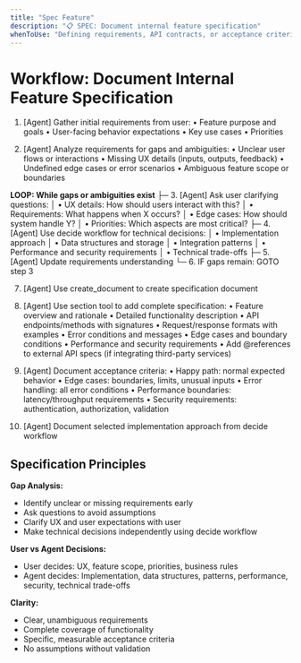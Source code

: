 ```yaml
---
title: "Spec Feature"
description: "📋 SPEC: Document internal feature specification"
whenToUse: "Defining requirements, API contracts, or acceptance criteria for new internal features"
---
```


# Workflow: Document Internal Feature Specification

1. [Agent] Gather initial requirements from user:
   • Feature purpose and goals
   • User-facing behavior expectations
   • Key use cases
   • Priorities

2. [Agent] Analyze requirements for gaps and ambiguities:
   • Unclear user flows or interactions
   • Missing UX details (inputs, outputs, feedback)
   • Undefined edge cases or error scenarios
   • Ambiguous feature scope or boundaries

**LOOP: While gaps or ambiguities exist**
├─ 3. [Agent] Ask user clarifying questions:
│  • UX details: How should users interact with this?
│  • Requirements: What happens when X occurs?
│  • Edge cases: How should system handle Y?
│  • Priorities: Which aspects are most critical?
├─ 4. [Agent] Use decide workflow for technical decisions:
│  • Implementation approach
│  • Data structures and storage
│  • Integration patterns
│  • Performance and security requirements
│  • Technical trade-offs
├─ 5. [Agent] Update requirements understanding
└─ 6. IF gaps remain: GOTO step 3

7. [Agent] Use create_document to create specification document

8. [Agent] Use section tool to add complete specification:
   • Feature overview and rationale
   • Detailed functionality description
   • API endpoints/methods with signatures
   • Request/response formats with examples
   • Error conditions and messages
   • Edge cases and boundary conditions
   • Performance and security requirements
   • Add @references to external API specs (if integrating third-party services)

9. [Agent] Document acceptance criteria:
   • Happy path: normal expected behavior
   • Edge cases: boundaries, limits, unusual inputs
   • Error handling: all error conditions
   • Performance boundaries: latency/throughput requirements
   • Security requirements: authentication, authorization, validation

10. [Agent] Document selected implementation approach from decide workflow

## Specification Principles

**Gap Analysis:**
- Identify unclear or missing requirements early
- Ask questions to avoid assumptions
- Clarify UX and user expectations with user
- Make technical decisions independently using decide workflow

**User vs Agent Decisions:**
- User decides: UX, feature scope, priorities, business rules
- Agent decides: Implementation, data structures, patterns, performance, security, technical trade-offs

**Clarity:**
- Clear, unambiguous requirements
- Complete coverage of functionality
- Specific, measurable acceptance criteria
- No assumptions without validation
